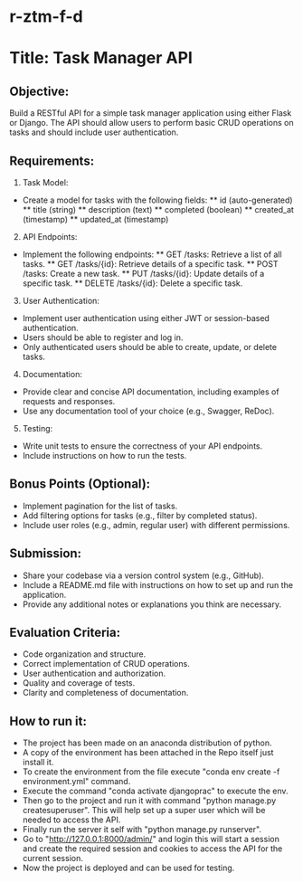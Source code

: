 # r-ztm-f-d

# Title: Task Manager API

## Objective:
Build a RESTful API for a simple task manager application using either Flask or Django. The API should allow users to perform basic CRUD operations on tasks and should include user authentication.

## Requirements:

1. Task Model:

* Create a model for tasks with the following fields:
** id (auto-generated)
** title (string)
** description (text)
** completed (boolean)
** created_at (timestamp)
** updated_at (timestamp)

2. API Endpoints:

* Implement the following endpoints:
** GET /tasks: Retrieve a list of all tasks.
** GET /tasks/{id}: Retrieve details of a specific task.
** POST /tasks: Create a new task.
** PUT /tasks/{id}: Update details of a specific task.
** DELETE /tasks/{id}: Delete a specific task.

3. User Authentication:

* Implement user authentication using either JWT or session-based authentication.
* Users should be able to register and log in.
* Only authenticated users should be able to create, update, or delete tasks.

4. Documentation:

* Provide clear and concise API documentation, including examples of requests and responses.
* Use any documentation tool of your choice (e.g., Swagger, ReDoc).

5. Testing:

* Write unit tests to ensure the correctness of your API endpoints.
* Include instructions on how to run the tests.

## Bonus Points (Optional):

* Implement pagination for the list of tasks.
* Add filtering options for tasks (e.g., filter by completed status).
* Include user roles (e.g., admin, regular user) with different permissions.

## Submission:

* Share your codebase via a version control system (e.g., GitHub).
* Include a README.md file with instructions on how to set up and run the application.
* Provide any additional notes or explanations you think are necessary.
## Evaluation Criteria:

* Code organization and structure.
* Correct implementation of CRUD operations.
* User authentication and authorization.
* Quality and coverage of tests.
* Clarity and completeness of documentation.

## How to run it:

* The project has been made on an anaconda distribution of python.
* A copy of the environment has been attached in the Repo itself just install it.
* To create the environment from the file execute "conda env create -f environment.yml" command.
* Execute the command "conda activate djangoprac" to execute the env.
* Then go to the project and run it with command "python manage.py createsuperuser". This will help set up a super user which will be needed to access the API.
* Finally run the server it self with "python manage.py runserver".
* Go to "http://127.0.0.1:8000/admin/" and login this will start a session and create the required session and cookies to access the API for the current session.
* Now the project is deployed and can be used for testing. 
